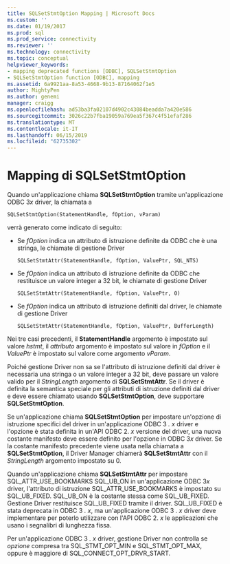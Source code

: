 ```yaml
---
title: SQLSetStmtOption Mapping | Microsoft Docs
ms.custom: ''
ms.date: 01/19/2017
ms.prod: sql
ms.prod_service: connectivity
ms.reviewer: ''
ms.technology: connectivity
ms.topic: conceptual
helpviewer_keywords:
- mapping deprecated functions [ODBC], SQLSetStmtOption
- SQLSetStmtOption function [ODBC], mapping
ms.assetid: 6a9921aa-8a53-4668-9b13-87164062f1e5
author: MightyPen
ms.author: genemi
manager: craigg
ms.openlocfilehash: ad53ba3fa02107d4902c43084beadda7a420e586
ms.sourcegitcommit: 3026c22b7fba19059a769ea5f367c4f51efaf286
ms.translationtype: MT
ms.contentlocale: it-IT
ms.lasthandoff: 06/15/2019
ms.locfileid: "62735302"
---
```

# <a name="sqlsetstmtoption-mapping"></a>Mapping di SQLSetStmtOption
Quando un'applicazione chiama **SQLSetStmtOption** tramite un'applicazione ODBC 3*x* driver, la chiamata a  
  
```  
SQLSetStmtOption(StatementHandle, fOption, vParam)  
```  
  
 verrà generato come indicato di seguito:  
  
-   Se *fOption* indica un attributo di istruzione definite da ODBC che è una stringa, le chiamate di gestione Driver  
  
    ```  
    SQLSetStmtAttr(StatementHandle, fOption, ValuePtr, SQL_NTS)  
    ```  
  
-   Se *fOption* indica un attributo di istruzione definite da ODBC che restituisce un valore integer a 32 bit, le chiamate di gestione Driver  
  
    ```  
    SQLSetStmtAttr(StatementHandle, fOption, ValuePtr, 0)  
    ```  
  
-   Se *fOption* indica un attributo di istruzione definiti dal driver, le chiamate di gestione Driver  
  
    ```  
    SQLSetStmtAttr(StatementHandle, fOption, ValuePtr, BufferLength)  
    ```  
  
 Nei tre casi precedenti, il **StatementHandle** argomento è impostato sul valore *hstmt*, il *attributo* argomento è impostato sul valore in *fOption* e il *ValuePtr* è impostato sul valore come argomento *vParam*.  
  
 Poiché gestione Driver non sa se l'attributo di istruzione definiti dal driver è necessaria una stringa o un valore integer a 32 bit, deve passare un valore valido per il *StringLength* argomento di **SQLSetStmtAttr**. Se il driver è definita la semantica speciale per gli attributi di istruzione definiti dal driver e deve essere chiamato usando **SQLSetStmtOption**, deve supportare **SQLSetStmtOption**.  
  
 Se un'applicazione chiama **SQLSetStmtOption** per impostare un'opzione di istruzione specifici del driver in un'applicazione ODBC 3 *. x* driver e l'opzione è stata definita in un'API ODBC 2. *x* versione del driver, una nuova costante manifesto deve essere definito per l'opzione in ODBC 3*x* driver. Se la costante manifesto precedente viene usata nella chiamata a **SQLSetStmtOption**, il Driver Manager chiamerà **SQLSetStmtAttr** con il *StringLength* argomento impostato su 0.  
  
 Quando un'applicazione chiama **SQLSetStmtAttr** per impostare SQL_ATTR_USE_BOOKMARKS SQL_UB_ON in un'applicazione ODBC 3*x* driver, l'attributo di istruzione SQL_ATTR_USE_BOOKMARKS è impostato su SQL_UB_FIXED. SQL_UB_ON è la costante stessa come SQL_UB_FIXED. Gestione Driver restituisce SQL_UB_FIXED tramite il driver. SQL_UB_FIXED è stata deprecata in ODBC 3 *. x*, ma un'applicazione ODBC 3 *. x* driver deve implementare per poterlo utilizzare con l'API ODBC 2. *x* le applicazioni che usano i segnalibri di lunghezza fissa.  
  
 Per un'applicazione ODBC 3 *. x* driver, gestione Driver non controlla se *opzione* compresa tra SQL_STMT_OPT_MIN e SQL_STMT_OPT_MAX, oppure è maggiore di SQL_CONNECT_OPT_DRVR_START.
